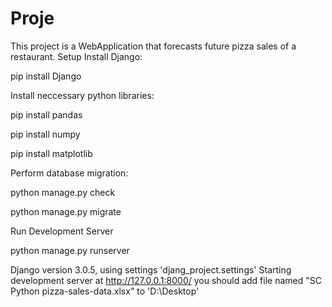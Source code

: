 # Proje
This project is a WebApplication that forecasts future pizza sales of a restaurant.
Setup
Install Django:


pip install Django


Install neccessary python libraries:


pip install pandas




pip install numpy




pip install matplotlib


Perform database migration:


python manage.py check




python manage.py migrate


Run Development Server


python manage.py runserver


Django version 3.0.5, using settings 'djang_project.settings'
Starting development server at http://127.0.0.1:8000/
you should add file named "SC Python pizza-sales-data.xlsx" to 'D:\Desktop'

